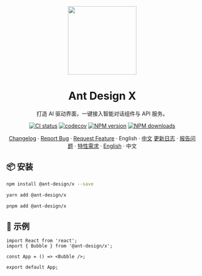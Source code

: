 <div align="center"><a name="readme-top"></a>

<img height="180" src="https://mdn.alipayobjects.com/huamei_iwk9zp/afts/img/A*1SDwSrOnSakAAAAAAAAAAAAADgCCAQ/original">

<h1>Ant Design X</h1>

打造 AI 驱动界面，一键接入智能对话组件与 API 服务。

[![CI status][github-action-image]][github-action-url] [![codecov][codecov-image]][codecov-url] [![NPM version][npm-image]][npm-url] [![NPM downloads][download-image]][download-url]

[Changelog](./CHANGELOG.zh-US.md) · [Report Bug][github-issues-bug-report] · [Request Feature][github-issues-feature-request] · English · [中文](./README-zh_CN.md) [更新日志](./CHANGELOG.zh-CN.md) · [报告问题][github-issues-bug-report] · [特性需求][github-issues-feature-request] · [English](./README.md) · 中文

[npm-image]: http://img.shields.io/npm/v/@ant-design/x.svg?style=flat-square
[npm-url]: http://npmjs.org/package/@ant-design/x
[github-action-image]: https://github.com/ant-design/x/actions/workflows/main.yml/badge.svg
[github-action-url]: https://github.com/ant-design/x/actions/workflows/main.yml
[codecov-image]: https://codecov.io/gh/ant-design/x/graph/badge.svg?token=wrCCsyTmdi
[codecov-url]: https://codecov.io/gh/ant-design/x
[download-image]: https://img.shields.io/npm/dm/@ant-design/x.svg?style=flat-square
[download-url]: https://npmjs.org/package/@ant-design/x
[fossa-image]: https://app.fossa.io/api/projects/git%2Bgithub.com%2Fant-design%2Fant-design.svg?type=shield
[fossa-url]: https://app.fossa.io/projects/git%2Bgithub.com%2Fant-design%2Fant-design?ref=badge_shield
[help-wanted-image]: https://flat.badgen.net/github/label-issues/ant-design/x/help%20wanted/open
[help-wanted-url]: https://github.com/ant-design/x/issues?q=is%3Aopen+is%3Aissue+label%3A%22help+wanted%22
[twitter-image]: https://img.shields.io/twitter/follow/AntDesignUI.svg?label=Ant%20Design
[twitter-url]: https://twitter.com/AntDesignUI
[bundlesize-js-image]: https://img.badgesize.io/https:/unpkg.com/@ant-design/x/dist/antdx.min.js?label=antdx.min.js&compression=gzip&style=flat-square
[unpkg-js-url]: https://unpkg.com/browse/@ant-design/x/dist/antdx.min.js
[bundlephobia-image]: https://badgen.net/bundlephobia/minzip/@ant-design/x?style=flat-square
[bundlephobia-url]: https://bundlephobia.com/package/@ant-design/x
[issues-helper-image]: https://img.shields.io/badge/using-actions--cool-blue?style=flat-square
[issues-helper-url]: https://github.com/actions-cool
[renovate-image]: https://img.shields.io/badge/renovate-enabled-brightgreen.svg?style=flat-square
[renovate-dashboard-url]: https://github.com/ant-design/x/issues/32498
[dumi-image]: https://img.shields.io/badge/docs%20by-dumi-blue?style=flat-square
[dumi-url]: https://github.com/umijs/dumi
[github-issues-bug-report]: https://github.com/ant-design/x/issues/new?template=bug-report.yml
[github-issues-feature-request]: https://github.com/ant-design/x/issues/new?template=bug-feature-request.yml

</div>

## 📦 安装

```bash
npm install @ant-design/x --save
```

```bash
yarn add @ant-design/x
```

```bash
pnpm add @ant-design/x
```

## 🔨 示例

```tsx
import React from 'react';
import { Bubble } from '@ant-design/x';

const App = () => <Bubble />;

export default App;
```
